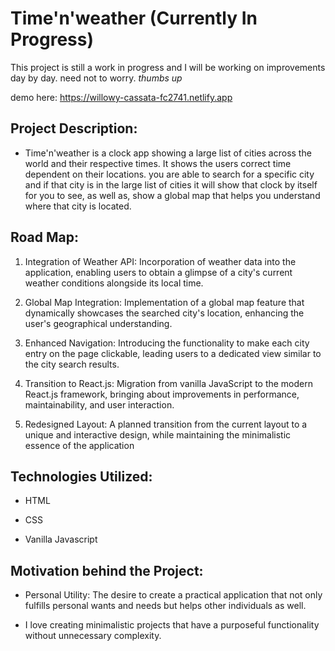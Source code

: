 # Time'n'weather (Currently In Progress)

This project is still a work in progress and I will be working on improvements day by day. need not to worry. *thumbs up*

demo here: https://willowy-cassata-fc2741.netlify.app

## Project Description: 

- Time'n'weather  is a clock app showing a large list of cities across the world and their respective times. It shows the users correct time dependent on their locations. you are able to search for a specific city and if that city is in the large list of cities it will show that clock by itself for you to see, as well as, show a global map that helps you understand where that city is located.

## Road Map: 

1. Integration of Weather API: Incorporation of weather data into the application, enabling users to obtain a glimpse of a city's current weather conditions alongside its local time.

2. Global Map Integration: Implementation of a global map feature that dynamically showcases the searched city's location, enhancing the user's geographical understanding.

3. Enhanced Navigation: Introducing the functionality to make each city entry on the page clickable, leading users to a dedicated view similar to the city search results.

4. Transition to React.js: Migration from vanilla JavaScript to the modern React.js framework, bringing about improvements in performance, maintainability, and user interaction.

5. Redesigned Layout: A planned transition from the current layout to a unique and interactive design, while maintaining the minimalistic essence of the application 

## Technologies Utilized: 


- HTML

- CSS

- Vanilla Javascript

## Motivation behind the Project: 

- Personal Utility: The desire to create a practical application that not only fulfills personal wants and needs but helps other individuals as well.

- I love creating  minimalistic projects that have a purposeful functionality without unnecessary complexity.